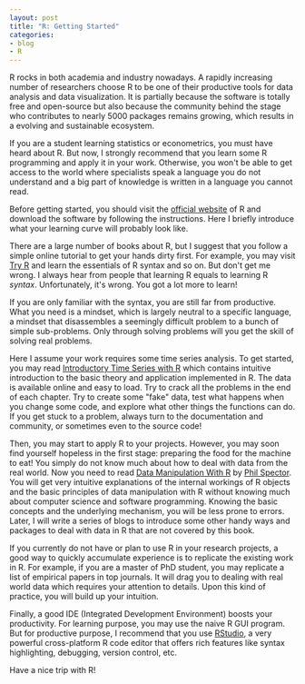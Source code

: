 ```yaml
---
layout: post
title: "R: Getting Started"
categories:
- blog
- R
---
```


R rocks in both academia and industry nowadays. A rapidly increasing number of researchers choose R to be one of their productive tools for data analysis and data visualization. It is partially because the software is totally free and open-source but also because the community behind the stage who contributes to nearly 5000 packages remains growing, which results in a evolving and sustainable ecosystem.

If you are a student learning statistics or econometrics, you must have heard about R. But now, I strongly recommend that you learn some R programming and apply it in your work. Otherwise, you won't be able to get access to the world where specialists speak a language you do not understand and a big part of knowledge is written in a language you cannot read.

Before getting started, you should visit the [official website](http://www.r-project.com) of R and download the software by following the instructions. Here I briefly introduce what your learning curve will probably look like.

There are a large number of books about R, but I suggest that you follow a simple online tutorial to get your hands dirty first. For example, you may visit [Try R](http://tryr.codeschool.com/) and learn the essentials of R syntax and so on. But don't get me wrong. I always hear from people that learning R equals to learning R *syntax*. Unfortunately, it's wrong. You got a lot more to learn!

If you are only familiar with the syntax, you are still far from productive. What you need is a mindset, which is largely neutral to a specific language, a mindset that disassembles a seemingly difficult problem to a bunch of simple sub-problems. Only through solving problems will you get the skill of solving real problems.

Here I assume your work requires some time series analysis. To get started, you may read [Introductory Time Series with R](http://www.amazon.com/Introductory-Time-Series-Paul-Cowpertwait/dp/0387886974) which contains intuitive introduction to the basic theory and application implemented in R. The data is available online and easy to load. Try to crack all the problems in the end of each chapter. Try to create some "fake" data, test what happens when you change some code, and explore what other things the functions can do. If you get stuck to a problem, always turn to the documentation and community, or sometimes even to the source code!

Then, you may start to apply R to your projects. However, you may soon find yourself hopeless in the first stage: preparing the food for the machine to eat! You simply do not know much about how to deal with data from the real world. Now you need to read [Data Manipulation With R](http://www.springer.com/statistics/computational+statistics/book/978-0-387-74730-9) by [Phil Spector](http://www.stat.berkeley.edu/~spector/). You will get very intuitive explanations of the internal workings of R objects and the basic principles of data manipulation with R without knowing much about computer science and software programming. Knowing the basic concepts and the underlying mechanism, you will be less prone to errors. Later, I will write a series of blogs to introduce some other handy ways and packages to deal with data in R that are not covered by this book.

If you currently do not have or plan to use R in your research projects, a good way to quickly accumulate experience is to replicate the existing work in R. For example, if you are a master of PhD student, you may replicate a list of empirical papers in top journals. It will drag you to dealing with real world data which requires your attention to details. Upon this kind of practice, you will build up your intuition.

Finally, a good IDE (Integrated Development Environment) boosts your productivity. For learning purpose, you may use the naive R GUI program. But for productive purpose, I recommend that you use [RStudio](http://www.rstudio.com/), a very powerful cross-platform R code editor that offers rich features like syntax highlighting, debugging, version control, etc.

Have a nice trip with R!
